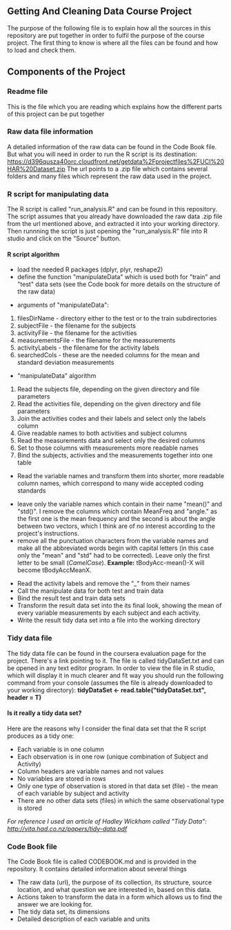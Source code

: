 Getting And Cleaning Data Course Project
-----------------------------------------

The purpose of the following file is to explain how all the sources in this repository are put together in order to fulfil the purpose of the course project. The first thing to know is where all the files can be found and how to load and check them.

## Components of the Project

### Readme file
This is the file which you are reading which explains how the different parts of this project can be put together

### Raw data file information
A detailed information of the raw data can be found in the Code Book file. But what you will need in order to run the R script is its destination:
    https://d396qusza40orc.cloudfront.net/getdata%2Fprojectfiles%2FUCI%20HAR%20Dataset.zip
The url points to a .zip file which contains several folders and many files which represent the raw data used in the project.

### R script for manipulating data
The R script is called "run_analysis.R" and can be found in this repository. The script assumes that you already have downloaded the raw data .zip file from the url mentioned above, and extracted it into your working directory. Then runnning the script is just opening the "run_analysis.R" file into R studio and click on the "Source" button.

#### R script algorithm
* load the needed R packages (dplyr, plyr, reshape2)
* define the function "manipulateData" which is used both for "train" and "test" data sets (see the Code book for more details on the structure of the raw data)
- arguments of "manipulateData":
1. filesDirName - directory either to the test or to the train subdirectories
2. subjectFile - the filename for the subjects
3. activityFile - the filename for the activities
4. measurementsFile - the filename for the measurements
5. activityLabels - the filename for the activity labels
6. searchedCols - these are the needed columns for the mean and standard deviation measurements
- "manipulateData" algorithm
1. Read the subjects file, depending on the given directory and file parameters
2. Read the activities file, depending on the given directory and file parameters
3. Join the activities codes and their labels and select only the labels column
4. Give readable names to both activities and subject columns
5. Read the measurements data and select only the desired columns
6. Set to those columns with measurements more readable names
7. Bind the subjects, activities and the measurements together into one table
* Read the variable names and transform them into shorter, more readable column names, which correspond to many wide accepted coding standards
- leave only the variable names which contain in their name "mean()" and "std()". I remove the columns which contain MeanFreq and "angle." as the first one is the mean frequency and the second is about the angle between two vectors, which I think are of no interest according to the project's instructions.
- remove all the punctuation characters from the variable names and make all the abbreviated words begin with capital letters (in this case only the "mean" and "std" had to be corrected). Leave only the first letter to be small (*CamelCase*).
 	**Example:** tBodyAcc-mean()-X will become tBodyAccMeanX.

* Read the activity labels and remove the "_" from their names
* Call the manipulate data for both test and train data
* Bind the result test and train data sets
* Transform the result data set into the its final look, showing the mean of every variable measurements by each subject and each activity.
* Write the result tidy data set into a file into the working directory


### Tidy data file
The tidy data file can be found in the coursera evaluation page for the project. There's a link pointing to it. The file is called tidyDataSet.txt and can be opened in any text editor program. In order to view the file in R studio, which will display it in much clearer and fit way you should run the following command from your console (assumes the file is already downloaded to your working directory):
    **tidyDataSet <- read.table("tidyDataSet.txt", header = T)**

#### Is it really a tidy data set?
Here are the reasons why I consider the final data set that the R script produces as a tidy one:
* Each variable is in one column
* Each observation is in one row (unique combination of Subject and Activity)
* Column headers are variable names and not values
* No variables are stored in rows
* Only one type of observation is stored in that data set (file) - the mean of each variable by subject and activity
* There are no other data sets (files) in which the same observational type is stored

*For reference I used an article of Hadley Wickham called "Tidy Data": http://vita.had.co.nz/papers/tidy-data.pdf*

### Code Book file
The Code Book file is called CODEBOOK.md and is provided in the repository. It contains detailed information about several things
* The raw data (url), the purpose of its collection, its structure, source location, and what question we are interested in, based on this data.
* Actions taken to transform the data in a form which allows us to find the answer we are looking for.
* The tidy data set, its dimensions
* Detailed description of each variable and units




